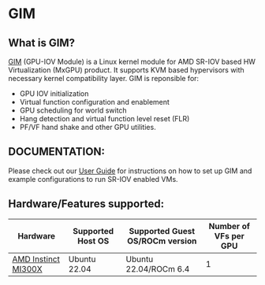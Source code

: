# GIM

## What is GIM?
[GIM](https://github.com/amd/MxGPU-Virtualization#) (GPU-IOV Module) is a Linux kernel module for AMD SR-IOV based HW Virtualization (MxGPU) product. It supports KVM based hypervisors with necessary kernel compatibility layer. GIM is reponsible for:
 * GPU IOV initialization
 * Virtual function configuration and enablement
 * GPU scheduling for world switch
 * Hang detection and virtual function level reset (FLR)
 * PF/VF hand shake and other GPU utilities.

## DOCUMENTATION:
Please check out our [User Guide](https://instinct.docs.amd.com/projects/virt-drv/en/latest/) for instructions on how to set up GIM and example configurations to run SR-IOV enabled VMs.

## Hardware/Features supported:
 
| Hardware | Supported Host OS | Supported Guest OS/ROCm version | Number of VFs per GPU |
|---|---|---|---|
| [AMD Instinct MI300X](https://www.amd.com/en/products/accelerators/instinct/mi300/mi300x.html) | Ubuntu 22.04 | Ubuntu 22.04/ROCm 6.4 | 1 |
